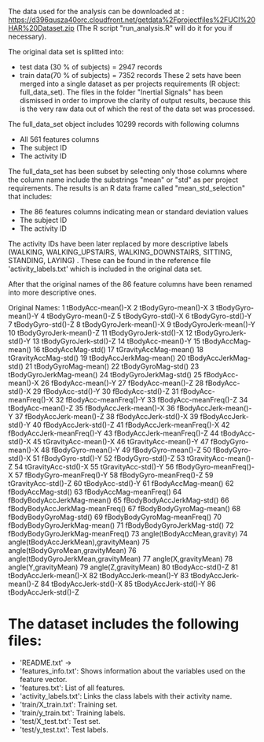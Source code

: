 The data used for the analysis can be downloaded at :
https://d396qusza40orc.cloudfront.net/getdata%2Fprojectfiles%2FUCI%20HAR%20Dataset.zip 
(The R script "run_analysis.R" will do it for you if necessary).

The original data set is splitted into:
- test data (30 % of subjects) = 2947 records
- train data(70 % of subjects) = 7352 records
These 2 sets have been merged into a single dataset as per projects requirements (R object: full_data_set).
The files in the folder "Inertial Signals" has been dismissed in order to improve the clarity of output results, because this is the very raw data out of which the rest of the data set was processed.

The full_data_set object includes 10299 records with following columns
- All 561 features columns
- The subject ID
- The activity ID

The full_data_set has been subset by selecting only those columns where the column name include the substrings "mean" or "std" as per project requirements. The results is an R data frame called "mean_std_selection" that includes:
- The 86 features columns indicating mean or standard deviation values
- The subject ID
- The activity ID

The activity IDs have been later replaced by more descriptive labels (WALKING, WALKING_UPSTAIRS, WALKING_DOWNSTAIRS, SITTING, STANDING, LAYING) . These can be found in the reference file 'activity_labels.txt' which is included in the original data set.

After that the original names of the 86 feature columns have been renamed into more descriptive ones.

Original Names:
1	tBodyAcc-mean()-X
2	tBodyGyro-mean()-X
3	tBodyGyro-mean()-Y
4	tBodyGyro-mean()-Z
5	tBodyGyro-std()-X
6	tBodyGyro-std()-Y
7	tBodyGyro-std()-Z
8	tBodyGyroJerk-mean()-X
9	tBodyGyroJerk-mean()-Y
10	tBodyGyroJerk-mean()-Z
11	tBodyGyroJerk-std()-X
12	tBodyGyroJerk-std()-Y
13	tBodyGyroJerk-std()-Z
14	tBodyAcc-mean()-Y
15	tBodyAccMag-mean()
16	tBodyAccMag-std()
17	tGravityAccMag-mean()
18	tGravityAccMag-std()
19	tBodyAccJerkMag-mean()
20	tBodyAccJerkMag-std()
21	tBodyGyroMag-mean()
22	tBodyGyroMag-std()
23	tBodyGyroJerkMag-mean()
24	tBodyGyroJerkMag-std()
25	fBodyAcc-mean()-X
26	fBodyAcc-mean()-Y
27	fBodyAcc-mean()-Z
28	fBodyAcc-std()-X
29	fBodyAcc-std()-Y
30	fBodyAcc-std()-Z
31	fBodyAcc-meanFreq()-X
32	fBodyAcc-meanFreq()-Y
33	fBodyAcc-meanFreq()-Z
34	tBodyAcc-mean()-Z
35	fBodyAccJerk-mean()-X
36	fBodyAccJerk-mean()-Y
37	fBodyAccJerk-mean()-Z
38	fBodyAccJerk-std()-X
39	fBodyAccJerk-std()-Y
40	fBodyAccJerk-std()-Z
41	fBodyAccJerk-meanFreq()-X
42	fBodyAccJerk-meanFreq()-Y
43	fBodyAccJerk-meanFreq()-Z
44	tBodyAcc-std()-X
45	tGravityAcc-mean()-X
46	tGravityAcc-mean()-Y
47	fBodyGyro-mean()-X
48	fBodyGyro-mean()-Y
49	fBodyGyro-mean()-Z
50	fBodyGyro-std()-X
51	fBodyGyro-std()-Y
52	fBodyGyro-std()-Z
53	tGravityAcc-mean()-Z
54	tGravityAcc-std()-X
55	tGravityAcc-std()-Y
56	fBodyGyro-meanFreq()-X
57	fBodyGyro-meanFreq()-Y
58	fBodyGyro-meanFreq()-Z
59	tGravityAcc-std()-Z
60	tBodyAcc-std()-Y
61	fBodyAccMag-mean()
62	fBodyAccMag-std()
63	fBodyAccMag-meanFreq()
64	fBodyBodyAccJerkMag-mean()
65	fBodyBodyAccJerkMag-std()
66	fBodyBodyAccJerkMag-meanFreq()
67	fBodyBodyGyroMag-mean()
68	fBodyBodyGyroMag-std()
69	fBodyBodyGyroMag-meanFreq()
70	fBodyBodyGyroJerkMag-mean()
71	fBodyBodyGyroJerkMag-std()
72	fBodyBodyGyroJerkMag-meanFreq()
73	angle(tBodyAccMean,gravity)
74	angle(tBodyAccJerkMean),gravityMean)
75	angle(tBodyGyroMean,gravityMean)
76	angle(tBodyGyroJerkMean,gravityMean)
77	angle(X,gravityMean)
78	angle(Y,gravityMean)
79	angle(Z,gravityMean)
80	tBodyAcc-std()-Z
81	tBodyAccJerk-mean()-X
82	tBodyAccJerk-mean()-Y
83	tBodyAccJerk-mean()-Z
84	tBodyAccJerk-std()-X
85	tBodyAccJerk-std()-Y
86	tBodyAccJerk-std()-Z



The dataset includes the following files:
=========================================
- 'README.txt' -> 
- 'features_info.txt': Shows information about the variables used on the feature vector.
- 'features.txt': List of all features.
- 'activity_labels.txt': Links the class labels with their activity name.
- 'train/X_train.txt': Training set.
- 'train/y_train.txt': Training labels.
- 'test/X_test.txt': Test set.
- 'test/y_test.txt': Test labels.
